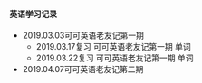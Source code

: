 #### 英语学习记录 ####
- 2019.03.03可可英语老友记第一期
	- 2019.03.17复习 可可英语老友记第一期 单词
	- 2019.03.22复习 可可英语老友记第一期 单词
- 2019.04.07可可英语老友记第二期